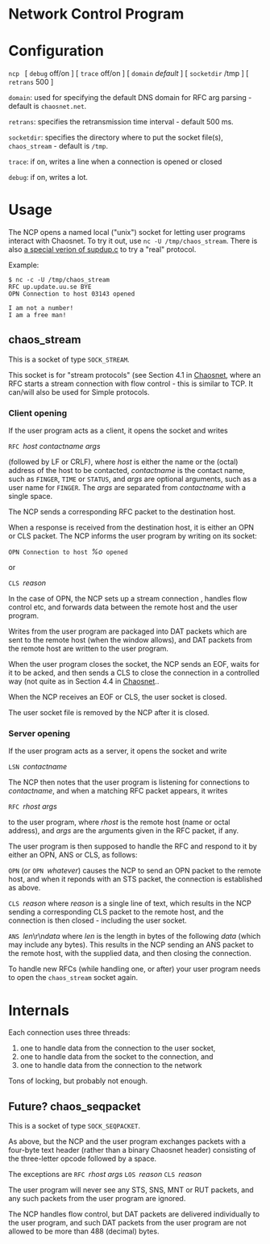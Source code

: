 # Network Control Program

# Configuration

`ncp ` [ `debug` off/on ] [ `trace` off/on ]  [ `domain` *default* ] [ `socketdir` /tmp ] [ `retrans` 500 ]

`domain`: used for specifying the default DNS domain for RFC arg parsing - default is `chaosnet.net`.

`retrans`: specifies the retransmission time interval - default 500 ms.

`socketdir`: specifies the directory where to put the socket file(s), `chaos_stream` - default is `/tmp`.

`trace`: if on, writes a line when a connection is opened or closed

`debug`: if on, writes a lot.

# Usage

The NCP opens a named local ("unix") socket for letting user programs interact with Chaosnet.  To try it out, use `nc -U /tmp/chaos_stream`. There is also [a special verion of supdup.c](supdup-patch.tar) to try a "real" protocol.

Example:
```
$ nc -c -U /tmp/chaos_stream
RFC up.update.uu.se BYE
OPN Connection to host 03143 opened

I am not a number!
I am a free man!
```

## chaos_stream

This is a socket of type `SOCK_STREAM`.

This socket is for "stream protocols" (see Section 4.1 in [Chaosnet](https://tumbleweed.nu/r/lm-3/uv/amber.html#Connection-Establishment), where an RFC starts a stream connection with flow control - this is similar to TCP. It can/will also be used for Simple protocols.

### Client opening

If the user program acts as a client, it opens the socket and writes

`RFC `*host* *contactname* *args*

(followed by LF or CRLF), where *host* is either the name or the (octal) address of the host to be contacted, *contactname* is the contact name, such as `FINGER`, `TIME` or `STATUS`, and *args* are optional arguments, such as a user name for `FINGER`. The *args* are separated from *contactname* with a single space.

The NCP sends a corresponding RFC packet to the destination host.

When a response is received from the destination host, it is either an OPN or CLS packet. The NCP informs the user program by writing on its socket:

`OPN Connection to host `*%o*` opened`

or

`CLS `*reason*

In the case of OPN, the NCP sets up a stream connection , handles flow control etc, and forwards data between the remote host and the user program. 

Writes from the user program are packaged into DAT packets which are sent to the remote host (when the window allows), and DAT packets from the remote host are written to the user program.

When the user program closes the socket, the NCP sends an EOF, waits for it to be acked, and then sends a CLS to close the connection in a controlled way (not quite as in Section 4.4 in [Chaosnet](https://tumbleweed.nu/r/lm-3/uv/amber.html#End_002dof_002dData)..

When the NCP receives an EOF or CLS, the user socket is closed.

The user socket file is removed by the NCP after it is closed.

### Server opening

If the user program acts as a server, it opens the socket and write

`LSN `*contactname*

The NCP then notes that the user program is listening for connections to *contactname*, and when a matching RFC packet appears, it writes

`RFC `*rhost* *args*

to the user program, where *rhost* is the remote host (name or octal address), and *args* are the arguments given in the RFC packet, if any.

The user program is then supposed to handle the RFC and respond to it by either an OPN, ANS or CLS, as follows:

`OPN` (or `OPN `*whatever*)
causes the NCP to send an OPN packet to the remote host, and when it reponds with an STS packet, the connection is established as above.

`CLS `*reason*
where *reason* is a single line of text, which results in the NCP sending a corresponding CLS packet to the remote host, and the connection is then closed - including the user socket.

`ANS `*len*\r\n*data*
where *len* is the length in bytes of the following *data* (which may include any bytes). This results in the NCP sending an ANS packet to the remote host, with the supplied data, and then closing the connection.


To handle new RFCs (while handling one, or after) your user program needs to open the `chaos_stream` socket again.


# Internals

Each connection uses three threads:
1. one to handle data from the connection to the user socket,
1. one to handle data from the socket to the connection, and
1. one to handle data from the connection to the network

Tons of locking, but probably not enough.

## Future? chaos_seqpacket

This is a socket of type `SOCK_SEQPACKET`.

As above, but the NCP and the user program exchanges packets with a four-byte text header (rather than a binary Chaosnet header) consisting of the three-letter opcode followed by a space.

The exceptions are
`RFC `*rhost* *args*
`LOS `*reason*
`CLS `*reason*

The user program will never see any STS, SNS, MNT or RUT packets, and any such packets from the user program are ignored.

The NCP handles flow control, but DAT packets are delivered individually to the user program, and such DAT packets from the user program are not allowed to be more than 488 (decimal) bytes.
